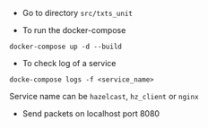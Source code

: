 
- Go to directory `src/txts_unit`

- To run the docker-compose
```
docker-compose up -d --build
```

- To check log of a service
```
docke-compose logs -f <service_name>
```
Service name can be `hazelcast`, `hz_client` or `nginx`


- Send packets on localhost port 8080
